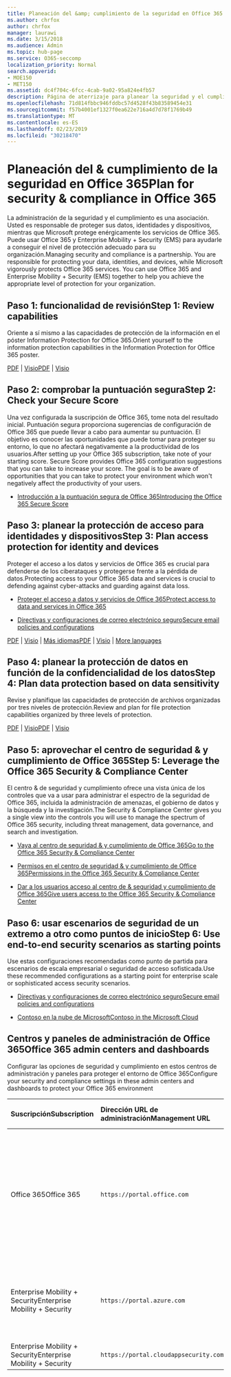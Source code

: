 ```yaml
---
title: Planeación del &amp; cumplimiento de la seguridad en Office 365
ms.author: chrfox
author: chrfox
manager: laurawi
ms.date: 3/15/2018
ms.audience: Admin
ms.topic: hub-page
ms.service: O365-seccomp
localization_priority: Normal
search.appverid:
- MOE150
- MET150
ms.assetid: dc4f704c-6fcc-4cab-9a02-95a824e4fb57
description: Página de aterrizaje para planear la seguridad y el cumplimiento
ms.openlocfilehash: 71d814fbbc946fddbc57d4528f43b83589454e31
ms.sourcegitcommit: f57b4001ef1327f0ea622e716a4d7d78f1769b49
ms.translationtype: MT
ms.contentlocale: es-ES
ms.lasthandoff: 02/23/2019
ms.locfileid: "30218470"
---
```

# <a name="plan-for-security-amp-compliance-in-office-365"></a><span data-ttu-id="7818d-103">Planeación del &amp; cumplimiento de la seguridad en Office 365</span><span class="sxs-lookup"><span data-stu-id="7818d-103">Plan for security &amp; compliance in Office 365</span></span>

<span data-ttu-id="7818d-p101">La administración de la seguridad y el cumplimiento es una asociación. Usted es responsable de proteger sus datos, identidades y dispositivos, mientras que Microsoft protege enérgicamente los servicios de Office 365. Puede usar Office 365 y Enterprise Mobility + Security (EMS) para ayudarle a conseguir el nivel de protección adecuado para su organización.</span><span class="sxs-lookup"><span data-stu-id="7818d-p101">Managing security and compliance is a partnership. You are responsible for protecting your data, identities, and devices, while Microsoft vigorously protects Office 365 services. You can use Office 365 and Enterprise Mobility + Security (EMS) together to help you achieve the appropriate level of protection for your organization.</span></span>
  
## <a name="step-1-review-capabilities"></a><span data-ttu-id="7818d-107">Paso 1: funcionalidad de revisión</span><span class="sxs-lookup"><span data-stu-id="7818d-107">Step 1: Review capabilities</span></span>

<span data-ttu-id="7818d-108">Oriente a sí mismo a las capacidades de protección de la información en el póster Information Protection for Office 365.</span><span class="sxs-lookup"><span data-stu-id="7818d-108">Orient yourself to the information protection capabilities in the Information Protection for Office 365 poster.</span></span> 
  
<span data-ttu-id="7818d-109">[PDF](https://download.microsoft.com/download/2/3/D/23D91386-8349-4F7A-9470-FD5AED861F16/MSFT_cloud_architecture_informationprotection.pdf) | [Visio](https://download.microsoft.com/download/2/3/D/23D91386-8349-4F7A-9470-FD5AED861F16/MSFT_cloud_architecture_informationprotection.vsd)</span><span class="sxs-lookup"><span data-stu-id="7818d-109">[PDF](https://download.microsoft.com/download/2/3/D/23D91386-8349-4F7A-9470-FD5AED861F16/MSFT_cloud_architecture_informationprotection.pdf) | [Visio](https://download.microsoft.com/download/2/3/D/23D91386-8349-4F7A-9470-FD5AED861F16/MSFT_cloud_architecture_informationprotection.vsd)</span></span>
  
## <a name="step-2-check-your-secure-score"></a><span data-ttu-id="7818d-110">Paso 2: comprobar la puntuación segura</span><span class="sxs-lookup"><span data-stu-id="7818d-110">Step 2: Check your Secure Score</span></span>

<span data-ttu-id="7818d-p102">Una vez configurada la suscripción de Office 365, tome nota del resultado inicial. Puntuación segura proporciona sugerencias de configuración de Office 365 que puede llevar a cabo para aumentar su puntuación. El objetivo es conocer las oportunidades que puede tomar para proteger su entorno, lo que no afectará negativamente a la productividad de los usuarios.</span><span class="sxs-lookup"><span data-stu-id="7818d-p102">After setting up your Office 365 subscription, take note of your starting score. Secure Score provides Office 365 configuration suggestions that you can take to increase your score. The goal is to be aware of opportunities that you can take to protect your environment which won't negatively affect the productivity of your users.</span></span>
  
- [<span data-ttu-id="7818d-114">Introducción a la puntuación segura de Office 365</span><span class="sxs-lookup"><span data-stu-id="7818d-114">Introducing the Office 365 Secure Score</span></span>](office-365-secure-score.md)
    
## <a name="step-3-plan-access-protection-for-identity-and-devices"></a><span data-ttu-id="7818d-115">Paso 3: planear la protección de acceso para identidades y dispositivos</span><span class="sxs-lookup"><span data-stu-id="7818d-115">Step 3: Plan access protection for identity and devices</span></span>

<span data-ttu-id="7818d-116">Proteger el acceso a los datos y servicios de Office 365 es crucial para defenderse de los ciberataques y protegerse frente a la pérdida de datos.</span><span class="sxs-lookup"><span data-stu-id="7818d-116">Protecting access to your Office 365 data and services is crucial to defending against cyber-attacks and guarding against data loss.</span></span>
  
- [<span data-ttu-id="7818d-117">Proteger el acceso a datos y servicios de Office 365</span><span class="sxs-lookup"><span data-stu-id="7818d-117">Protect access to data and services in Office 365</span></span>](protect-access-to-data-and-services.md)
    
- [<span data-ttu-id="7818d-118">Directivas y configuraciones de correo electrónico seguro</span><span class="sxs-lookup"><span data-stu-id="7818d-118">Secure email policies and configurations</span></span>](https://docs.microsoft.com/microsoft-365/enterprise/secure-email-recommended-policies)
    
<span data-ttu-id="7818d-119">[PDF](https://go.microsoft.com/fwlink/p/?linkid=841656) | [Visio](https://go.microsoft.com/fwlink/p/?linkid=841657) | [Más idiomas](https://www.microsoft.com/download/details.aspx?id=55032)</span><span class="sxs-lookup"><span data-stu-id="7818d-119">[PDF](https://go.microsoft.com/fwlink/p/?linkid=841656) | [Visio](https://go.microsoft.com/fwlink/p/?linkid=841657) | [More languages](https://www.microsoft.com/download/details.aspx?id=55032)</span></span>
  
## <a name="step-4-plan-data-protection-based-on-data-sensitivity"></a><span data-ttu-id="7818d-120">Paso 4: planear la protección de datos en función de la confidencialidad de los datos</span><span class="sxs-lookup"><span data-stu-id="7818d-120">Step 4: Plan data protection based on data sensitivity</span></span>

<span data-ttu-id="7818d-121">Revise y planifique las capacidades de protección de archivos organizadas por tres niveles de protección.</span><span class="sxs-lookup"><span data-stu-id="7818d-121">Review and plan for file protection capabilities organized by three levels of protection.</span></span>
  
<span data-ttu-id="7818d-122">[PDF](http://download.microsoft.com/download/7/8/9/789645A5-BD10-4541-BC33-F8D1EFF5E911/MSFT_cloud_architecture_O365%20file%20protection.pdf) | [Visio](http://download.microsoft.com/download/7/8/9/789645A5-BD10-4541-BC33-F8D1EFF5E911/MSFT_cloud_architecture_O365%20file%20protection.vsdx)</span><span class="sxs-lookup"><span data-stu-id="7818d-122">[PDF](http://download.microsoft.com/download/7/8/9/789645A5-BD10-4541-BC33-F8D1EFF5E911/MSFT_cloud_architecture_O365%20file%20protection.pdf) | [Visio](http://download.microsoft.com/download/7/8/9/789645A5-BD10-4541-BC33-F8D1EFF5E911/MSFT_cloud_architecture_O365%20file%20protection.vsdx)</span></span>
  
## <a name="step-5-leverage-the-office-365-security-amp-compliance-center"></a><span data-ttu-id="7818d-123">Paso 5: aprovechar el centro de seguridad &amp; y cumplimiento de Office 365</span><span class="sxs-lookup"><span data-stu-id="7818d-123">Step 5: Leverage the Office 365 Security &amp; Compliance Center</span></span>

<span data-ttu-id="7818d-124">El centro &amp; de seguridad y cumplimiento ofrece una vista única de los controles que va a usar para administrar el espectro de la seguridad de Office 365, incluida la administración de amenazas, el gobierno de datos y la búsqueda y la investigación.</span><span class="sxs-lookup"><span data-stu-id="7818d-124">The Security &amp; Compliance Center gives you a single view into the controls you will use to manage the spectrum of Office 365 security, including threat management, data governance, and search and investigation.</span></span> 
  
- [<span data-ttu-id="7818d-125">Vaya al centro de seguridad &amp; y cumplimiento de Office 365</span><span class="sxs-lookup"><span data-stu-id="7818d-125">Go to the Office 365 Security &amp; Compliance Center</span></span>](go-to-the-securitycompliance-center.md)
    
- [<span data-ttu-id="7818d-126">Permisos en el centro de seguridad &amp; y cumplimiento de Office 365</span><span class="sxs-lookup"><span data-stu-id="7818d-126">Permissions in the Office 365 Security &amp; Compliance Center</span></span>](permissions-in-the-security-and-compliance-center.md)
    
- [<span data-ttu-id="7818d-127">Dar a los usuarios acceso al centro de &amp; seguridad y cumplimiento de Office 365</span><span class="sxs-lookup"><span data-stu-id="7818d-127">Give users access to the Office 365 Security &amp; Compliance Center</span></span>](grant-access-to-the-security-and-compliance-center.md)
    
## <a name="step-6-use-end-to-end-security-scenarios-as-starting-points"></a><span data-ttu-id="7818d-128">Paso 6: usar escenarios de seguridad de un extremo a otro como puntos de inicio</span><span class="sxs-lookup"><span data-stu-id="7818d-128">Step 6: Use end-to-end security scenarios as starting points</span></span>

<span data-ttu-id="7818d-129">Use estas configuraciones recomendadas como punto de partida para escenarios de escala empresarial o seguridad de acceso sofisticada.</span><span class="sxs-lookup"><span data-stu-id="7818d-129">Use these recommended configurations as a starting point for enterprise scale or sophisticated access security scenarios.</span></span>
  
- [<span data-ttu-id="7818d-130">Directivas y configuraciones de correo electrónico seguro</span><span class="sxs-lookup"><span data-stu-id="7818d-130">Secure email policies and configurations</span></span>](https://docs.microsoft.com/microsoft-365/enterprise/secure-email-recommended-policies)
    
- [<span data-ttu-id="7818d-131">Contoso en la nube de Microsoft</span><span class="sxs-lookup"><span data-stu-id="7818d-131">Contoso in the Microsoft Cloud</span></span>](http://aka.ms/cloudarchcontoso)
    
## <a name="office-365-admin-centers-and-dashboards"></a><span data-ttu-id="7818d-132">Centros y paneles de administración de Office 365</span><span class="sxs-lookup"><span data-stu-id="7818d-132">Office 365 admin centers and dashboards</span></span>

<span data-ttu-id="7818d-133">Configurar las opciones de seguridad y cumplimiento en estos centros de administración y paneles para proteger el entorno de Office 365</span><span class="sxs-lookup"><span data-stu-id="7818d-133">Configure your security and compliance settings in these admin centers and dashboards to protect your Office 365 environment</span></span>
  
|<span data-ttu-id="7818d-134">**Suscripción**</span><span class="sxs-lookup"><span data-stu-id="7818d-134">**Subscription**</span></span>|<span data-ttu-id="7818d-135">**Dirección URL de administración**</span><span class="sxs-lookup"><span data-stu-id="7818d-135">**Management URL**</span></span>|<span data-ttu-id="7818d-136">**Paneles y centros de administración**</span><span class="sxs-lookup"><span data-stu-id="7818d-136">**Dashboards and admin centers**</span></span>|
|:-----|:-----|:-----|
|<span data-ttu-id="7818d-137">Office 365</span><span class="sxs-lookup"><span data-stu-id="7818d-137">Office 365</span></span>  <br/> |`https://portal.office.com`  <br/> | <span data-ttu-id="7818d-138">Centro de administración de Office 365</span><span class="sxs-lookup"><span data-stu-id="7818d-138">Office 365 admin center</span></span>  <br/>  <span data-ttu-id="7818d-139">Centro &amp; de seguridad y cumplimiento</span><span class="sxs-lookup"><span data-stu-id="7818d-139">Security &amp; Compliance Center</span></span>  <br/>  <span data-ttu-id="7818d-140">Centro de administración de Exchange</span><span class="sxs-lookup"><span data-stu-id="7818d-140">Exchange admin center</span></span>  <br/>  <span data-ttu-id="7818d-141">Centro de administración de SharePoint y centro de administración de OneDrive para la empresa</span><span class="sxs-lookup"><span data-stu-id="7818d-141">SharePoint admin center and OneDrive for Business admin center</span></span>  <br/> |
|<span data-ttu-id="7818d-142">Enterprise Mobility + Security</span><span class="sxs-lookup"><span data-stu-id="7818d-142">Enterprise Mobility + Security</span></span>  <br/> |`https://portal.azure.com`  <br/> | <span data-ttu-id="7818d-143">Azure Active Directory</span><span class="sxs-lookup"><span data-stu-id="7818d-143">Azure Active Directory</span></span>  <br/>  <span data-ttu-id="7818d-144">Administración de aplicaciones móviles de Microsoft</span><span class="sxs-lookup"><span data-stu-id="7818d-144">Microsoft Mobile Application Management</span></span>  <br/>  <span data-ttu-id="7818d-145">Microsoft Intune</span><span class="sxs-lookup"><span data-stu-id="7818d-145">Microsoft Intune</span></span>  <br/> |
|<span data-ttu-id="7818d-146">Enterprise Mobility + Security</span><span class="sxs-lookup"><span data-stu-id="7818d-146">Enterprise Mobility + Security</span></span>  <br/> |`https://portal.cloudappsecurity.com`  <br/> | <span data-ttu-id="7818d-147">Cloud App Security</span><span class="sxs-lookup"><span data-stu-id="7818d-147">Cloud App Security</span></span>  <br/> |
   

